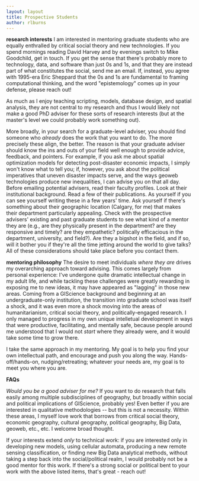 ```yaml
---
layout: layout
title: Prospective Students
author: rlburns
---
```


**research interests**
I am interested in mentoring graduate students who are equally enthralled by critical social theory and new technologies. If you spend mornings reading David Harvey and by evenings switch to Mike Goodchild, get in touch. If you get the sense that there's probably more to technology, data, and software than just 0s and 1s, and that they are instead part of what constitutes the social, send me an email. If, instead, you agree with 1995-era Eric Sheppard that the 0s and 1s are fundamental to framing computational thinking, and the word "epistemology" comes up in your defense, please reach out!

As much as I enjoy teaching scripting, models, database design, and spatial analysis, they are not central to my research and thus I would likely not make a good PhD adviser for these sorts of research interests (but at the master's level we could probably work something out). 

More broadly, in your search for a graduate-level adviser, you should find someone who *already* does the work that you want to do. The more precisely these align, the better. The reason is that your graduate adviser should know the ins and outs of your field well enough to provide advice, feedback, and pointers. For example, if you ask me about spatial optimization models for detecting post-disaster economic impacts, I simply won't know what to tell you; if, however, you ask about the political imperatives that uneven disaster impacts serve, and the ways geoweb technologies produce new inequalities, I can advise you on that all day. Before emailing potential advisers, read their faculty profiles. Look at their institutional background. Read a few of their publications. As yourself if you can see yourself writing these in a few years' time. Ask yourself if there's something about their geographic location (Calgary, for me) that makes their department particularly appealing. Check with the prospective advisers' existing and past graduate students to see what kind of a mentor they are (e.g., are they physically present in the department? are they responsive and timely? are they empathetic? politically efficacious in the department, university, and field?). Are they a bigshot in the field, and if so, will it bother you if they're all the time jetting around the world to give talks? All of these considerations should take place before you contact them. 

**mentoring philosophy**
The desire to meet individuals *where they are* drives my overarching approach toward advising. This comes largely from personal experience: I've undergone quite dramatic intellectual change in my adult life, and while tackling these challenges were greatly rewarding in exposing me to new ideas, it may have appeared as "lagging" in those new areas. Coming from a GIScience background and beginning at an undergraduate-only institution, the transition into graduate school was itself a shock, and it was even more a shock moving into the areas of humanitarianism, critical social theory, and politically-engaged research. I only managed to progress in my own unique intelletual development in ways that were productive, facilitating, and mentally safe, because people around me understood that I would not *start* where they already were, and it would take some time to grow there.

I take the same approach in my mentoring. My goal is to help you find your own intellectual path, and encourage and push you along the way. Hands-off/hands-on, nudging/retreating; whatever your needs are, my goal is to meet you where you are.

**FAQs**

*Would you be a good adviser for me?*
If you want to do research that falls easily among multiple subdisciplines of geography, but broadly within social and political implications of GIScience, probably yes! Even better if you are interested in qualitative methodologies -- but this is not a necessity. Within these areas, I myself love work that borrows from critical social theory, economic geography, cultural geography, political geography, Big Data, geoweb, etc., etc. I welcome broad thought.

If your interests extend *only* to technical work: if you are interested only in developing new models, using cellular automata, producing a new remote sensing classification, or finding new Big Data analytical methods, without taking a step back into the social/political realm, I would probably not be a good mentor for this work. If there's a strong social or political bent to your work with the above listed items, that's great - reach out!
